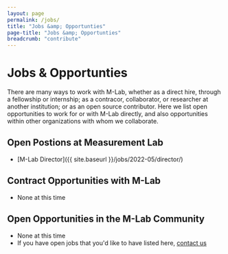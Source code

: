```yaml
---
layout: page
permalink: /jobs/
title: "Jobs &amp; Opportunties"
page-title: "Jobs &amp; Opportunties"
breadcrumb: "contribute"
---
```


# Jobs &amp; Opportunties

There are many ways to work with M-Lab, whether as a direct hire, through a fellowship or internship; as a contracor, collaborator, or researcher at another institution; or as an open source contributor. Here we list open opportunities to work for or with M-Lab directly, and also opportunities within other organizations with whom we collaborate.

## Open Postions at Measurement Lab

* [M-Lab Director]({{ site.baseurl }}/jobs/2022-05/director/)

## Contract Opportunities with M-Lab

 * None at this time

## Open Opportunities in the M-Lab Community

* None at this time
* If you have open jobs that you'd like to have listed here, [contact us](mailto:contact@measurementlab.net)
